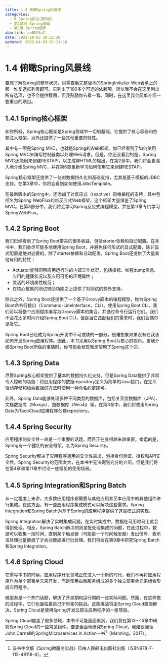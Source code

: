 ```yaml
---
title: 1.4 俯瞰Spring风景线
categories: 
  - 6 Spring实战(第5版)
  - 第1部分 Spring基础
  - 第1章 Spring起步
abbrlink: aa0526a2
date: 2021-10-03 20:22:28
updated: 2022-04-03 01:21:18
---
```

# 1.4 俯瞰Spring风景线
要想了解Spring的整体状况，只需查看完整版本的SpringInitializr Web表单上的那一堆复选框列表即可。它列出了100多个可选的依赖项，所以我不会在这里列出所有选项，也不会提供截图，但我鼓励你去看一看。同时，在这里我会简单介绍一些重点的项目。

## 1.4.1 Spring核心框架
如你所料，Spring核心框架是Spring领域中一切的基础。它提供了核心容器和依赖注入框架，另外还提供了一些其他重要的特性。

其中有一项是Spring MVC，也就是Spring的Web框架。你已经看到了如何使用Spring MVC来编写控制器类以处理Web请求。但是，你还没看到的是，Spring MVC还能用来创建RESTAPI，以生成非HTML的输出。在第2章中，我们将会更深入地介绍Spring MVC，并在第6章重新学习如何使用它来创建RESTAPI。

Spring核心框架还提供了一些对数据持久化的基础支持，尤其是基于模板的JDBC支持。在第3章中，你将会看到如何使用JdbcTemplate。

在最新版本的Spring中，还添加了对反应式（reactive）风格编程的支持，其中包括名为Spring WebFlux的新反应式Web框架，这个框架大量借鉴了Spring MVC。在第3部分中，我们将会学习Spring反应式编程模型，并在第11章专门学习SpringWebFlux。

## 1.4.2 Spring Boot
我们已经看到了Spring Boot带来的很多收益，包括starter依赖和自动配置。在本书中，我们会尽可能多地使用Spring Boot，并避免任何形式的显式配置，除非显式配置是绝对必要的。除了starter依赖和自动配置，Spring Boot还提供了大量其他有用的特性：
- Actuator能够洞察应用运行时的内部工作状况，包括指标、线程dump信息、应用的健康状况以及应用可用的环境属性；
- 灵活的环境属性规范；
- 在核心框架的测试辅助功能之上提供了对测试的额外支持。

除此之外，Spring Boot还提供了一个基于Groovy脚本的编程模型，称为Spring Boot命令行接口（Command-LineInterface，CLI）。使用Spring Boot CLI，我们可以将整个应用程序编写为Groovy脚本的集合，并通过命令行运行它们。我们不会花太多时间介绍Spring Boot CLI，但是当它匹配我们的需求时，我们会偶尔提及它。

Spring Boot已经成为Spring开发中不可或缺的一部分，很难想象如果没有它我该如何开发Spring应用程序。因此，本书采用以Spring Boot为核心的视角。当我介绍Spring Boot所做的事情时，你可能会发现我却使用了Spring这个词。

## 1.4.3 Spring Data
尽管Spring核心框架提供了基本的数据持久化支持，但是Spring Data提供了非常令人惊叹的功能：将应用程序的数据repository定义为简单的Java接口，在定义驱动存储和检索数据的方法时使用一种命名约定即可。

此外，Spring Data能够处理多种不同类型的数据库，包括关系型数据库（JPA）、文档数据库（Mongo）、图数据库（Neo4j）等。在第3章中，我们将使用Spring Data为TacoCloud应用程序创建repository。

## 1.4.4 Spring Security
应用程序的安全性一直是一个重要的话题，而且正在变得越来越重要。幸运的是，Spring有一个健壮的安全框架，名为Spring Security。

Spring Security解决了应用程序通用的安全性需求，包括身份验证、授权和API安全性。Spring Security的范围太大，在本书中无法得到充分的介绍，但是我们将在第4章和第11章中讨论一些常见的使用场景。

## 1.4.5 Spring Integration和Spring Batch
从一定程度上来讲，大多数应用程序都需要与其他应用甚至本应用中的其他组件进行集成。在这方面，有一些应用程序集成模式可以解决这些需求。Spring Integration和Spring Batch为基于Spring的应用程序提供了这些模式的实现。

Spring Integration解决了实时集成问题。在实时集成中，数据在可用时马上就会得到处理。相反，Spring Batch解决的则是批处理集成的问题，在此过程中，数据可以收集一段时间，直到某个触发器（可能是一个时间触发器）发出信号，表示该处理批量数据了才会对数据进行批处理。我们将会在第9章中研究Spring Batch和Spring Integration。

## 1.4.6 Spring Cloud
在撰写本书的时候，应用程序开发领域正在进入一个新的时代，我们不再将应用程序作为单个部署单元来开发，而是使用由微服务组成的多个独立部署单元来组合形成应用程序。

微服务是一个热门话题，解决了开发期和运行期的一些实际问题。然而，在这样做的过程中，它们也面临着自己所带来的挑战。这些挑战将由Spring Cloud直面解决，Spring Cloud是使用Spring开发云原生应用程序的一组项目。

Spring Cloud覆盖了很多领域，本书不可能面面俱到，我们将在第13～15章中研究Spring Cloud的一些常见组件。要更全面地研究Spring Cloud，我建议阅读John Carnell的SpringMicroservices in Action一书[^1]（Manning，2017）。

[^1]:该书中文版《Spring微服务实战》已由人民邮电出版社出版（ISBN978-7-115-48118-4）。

